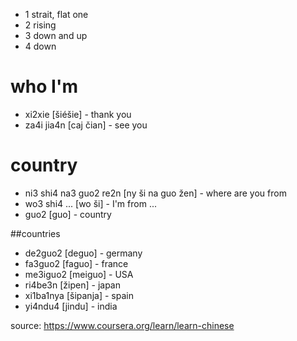 * 1 strait, flat one
* 2 rising 
* 3 down and up 
* 4 down

# who I'm
* xi2xie [šiéšie] - thank you
* za4i jia4n [caj čian] - see you

# country
* ni3 shi4 na3 guo2 re2n [ny ši na guo žen] -  where are you from
* wo3 shi4 ... [wo ši] - I'm from ...
* guo2 [guo] - country

##countries

* de2guo2 [deguo] - germany
* fa3guo2 [faguo] - france
* me3iguo2 [meiguo] - USA
* ri4be3n [žipen] - japan
* xi1ba1nya [šipanja] - spain
* yi4ndu4 [jindu] - india



source: https://www.coursera.org/learn/learn-chinese
